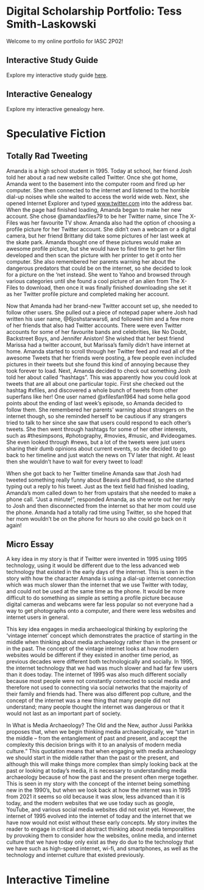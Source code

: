 # Digital Scholarship Portfolio: Tess Smith-Laskowski

Welcome to my online portfolio for IASC 2P02!

## Interactive Study Guide

Explore my interactive study guide [here](2P02InteractiveStudyGuide.html).

## Interactive Genealogy

Explore my interactive genealogy here.

# Speculative Fiction

## Totally Rad Tweeting

Amanda is a high school student in 1995. Today at school, her friend Josh told her about a rad new website called Twitter. Once she got home, Amanda went to the basement into the computer room and fired up her computer. She then connected to the internet and listened to the horrible dial-up noises while she waited to access the world wide web. Next, she opened Internet Explorer and typed www.twitter.com into the address bar. When the page had finished loading, Amanda began to make her new account. She chose @amandaxfiles79 to be her Twitter name, since The X-Files was her favourite TV show. Amanda also had the option of choosing a profile picture for her Twitter account. She didn’t own a webcam or a digital camera, but her friend Brittany did take some pictures of her last week at the skate park. Amanda thought one of these pictures would make an awesome profile picture, but she would have to find time to get her film developed and then scan the picture with her printer to get it onto her computer. She also remembered her parents warning her about the dangerous predators that could be on the internet, so she decided to look for a picture on the ‘net instead. She went to Yahoo and browsed through various categories until she found a cool picture of an alien from The X-Files to download, then once it was finally finished downloading she set it as her Twitter profile picture and completed making her account.  

Now that Amanda had her brand-new Twitter account set up, she needed to follow other users. She pulled out a piece of notepad paper where Josh had written his user name, @6joshstarwars6, and followed him and a few more of her friends that also had Twitter accounts. There were even Twitter accounts for some of her favourite bands and celebrities, like No Doubt, Backstreet Boys, and Jennifer Aniston! She wished that her best friend Marissa had a twitter account, but Marissa’s family didn’t have internet at home. Amanda started to scroll through her Twitter feed and read all of the awesome Tweets that her friends were posting, a few people even included pictures in their tweets but she found this kind of annoying because they took forever to load. Next, Amanda decided to check out something Josh told her about called “hashtags”. This was apparently how you could look at tweets that are all about one particular topic. First she checked out the hashtag #xfiles, and discovered a whole bunch of tweets from other superfans like her! One user named @xfilesfan1964 had some hella good points about the ending of last week’s episode, so Amanda decided to follow them. She remembered her parents’ warning about strangers on the internet though, so she reminded herself to be cautious if any strangers tried to talk to her since she saw that users could respond to each other’s tweets. She then went through hashtags for some of her other interests, such as #thesimpsons, #photography, #movies, #music, and #videogames. She even looked through #news, but a lot of the tweets were just users sharing their dumb opinions about current events, so she decided to go back to her timeline and just watch the news on TV later that night. At least then she wouldn’t have to wait for every tweet to load! 

When she got back to her Twitter timeline Amanda saw that Josh had tweeted something really funny about Beavis and Butthead, so she started typing out a reply to his tweet. Just as the text field had finished loading, Amanda’s mom called down to her from upstairs that she needed to make a phone call. “Just a minute!”, responded Amanda, as she wrote out her reply to Josh and then disconnected from the internet so that her mom could use the phone. Amanda had a totally rad time using Twitter, so she hoped that her mom wouldn’t be on the phone for hours so she could go back on it again! 


## Micro Essay

A key idea in my story is that if Twitter were invented in 1995 using 1995 technology, using it would be different due to the less advanced web technology that existed in the early days of the internet. This is seen in the story with how the character Amanda is using a dial-up internet connection which was much slower than the internet that we use Twitter with today, and could not be used at the same time as the phone. It would be more difficult to do something as simple as setting a profile picture because digital cameras and webcams were far less popular so not everyone had a way to get photographs onto a computer, and there were less websites and internet users in general. 

This key idea engages in media archaeological thinking by exploring the ‘vintage internet’ concept which demonstrates the practice of starting in the middle when thinking about media archaeology rather than in the present or in the past. The concept of the vintage internet looks at how modern websites would be different if they existed in another time period, as previous decades were different both technologically and socially. In 1995, the internet technology that we had was much slower and had far few users than it does today. The internet of 1995 was also much different socially because most people were not constantly connected to social media and therefore not used to connecting via social networks that the majority of their family and friends had. There was also different pop culture, and the concept of the internet was a new thing that many people did not understand; many people thought the internet was dangerous or that it would not last as an important part of society. 

In What is Media Archaeology? The Old and the New, author Jussi Parikka proposes that, when we begin thinking media archaeologically, we “start in the middle – from the entanglement of past and present, and accept the complexity this decision brings with it to an analysis of modern media culture.” This quotation means that when engaging with media archaeology we should start in the middle rather than the past or the present, and although this will make things more complex than simply looking back at the past or looking at today’s media, it is necessary to understanding media archaeology because of how the past and the present often merge together. This is seen in my story with the concept of the internet being something new in the 1990’s, but when we look back at how the internet was in 1995 from 2021 it seems so old because it was slow, less advanced than it is today, and the modern websites that we use today such as google, YouTube, and various social media websites did not exist yet. However, the internet of 1995 evolved into the internet of today and the internet that we have now would not exist without these early concepts. My story invites the reader to engage in critical and abstract thinking about media temporalities by provoking them to consider how the websites, online media, and internet culture that we have today only exist as they do due to the technology that we have such as high-speed internet, wi-fi, and smartphones, as well as the technology and internet culture that existed previously. 


# Interactive Timeline
